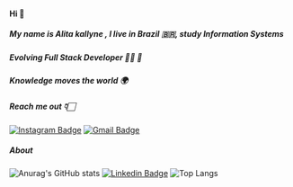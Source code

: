 #### Hi 👋

##### My name is Alita kallyne , I live in Brazil 🇧🇷, study Information Systems

##### Evolving Full Stack Developer 👩‍💻 🚀

##### Knowledge moves the world 🌍

##### Reach me out 👇🏻

[![Instagram Badge](https://img.shields.io/badge/-Alitakallyne-pink?style=flat-square&logo=Instagram&logoColor=white&link=https://www.instagram.com/alitakallyne/)](https://www.instagram.com/alitakallyne/) [![Gmail Badge](https://img.shields.io/badge/-alytakallyne@gmail.com-c14438?style=flatsquare&logo=Gmail&logoColor=white&link=mailto:alytakallyne@gmail.com)](mailto:alytakallyne@gmail.com)


##### About 
![Anurag's GitHub stats](https://github-readme-stats.vercel.app/api?username=alitakallyne&show_icons=true&theme=dracula)
 [![Linkedin Badge](https://img.shields.io/badge/-Alita-blue?style=flat-square&logo=Linkedin&logoColor=white&link=https://https://www.linkedin.com/in/alita-kallyne-2511b8197/)](https://www.linkedin.com/in/alita-kallyne-2511b8197/)
![Top Langs](https://github-readme-stats.vercel.app/api/top-langs/?username=anuraghazra&layout=compact&theme=dracula)


